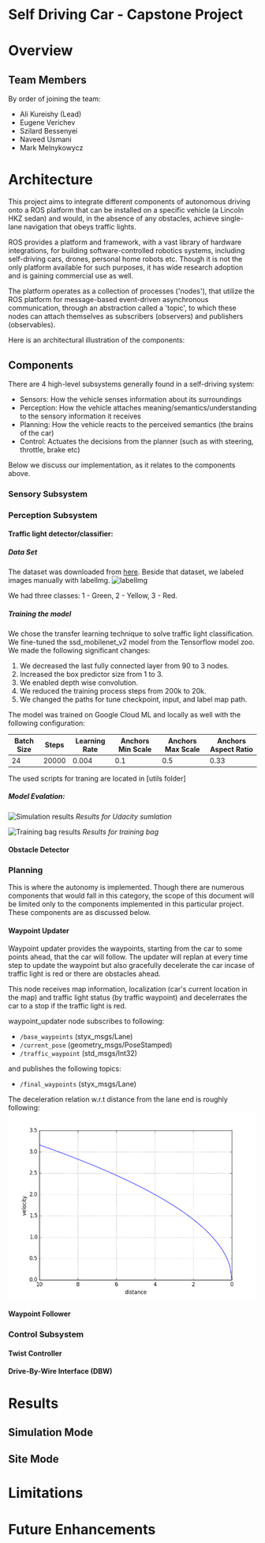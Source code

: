 # Self Driving Car - Capstone Project

# Overview

## Team Members

By order of joining the team:

- Ali Kureishy (Lead)
- Eugene Verichev
- Szilard Bessenyei
- Naveed Usmani
- Mark Melnykowycz

# Architecture

This project aims to integrate different components of autonomous driving onto a ROS platform that can be installed on a specific vehicle (a Lincoln HKZ sedan) and would, in the absence of any obstacles, achieve single-lane navigation that obeys traffic lights.

ROS provides a platform and framework, with a vast library of hardware integrations, for building software-controlled robotics systems, including self-driving cars, drones, personal home robots etc. Though it is not the only platform available for such purposes, it has wide research adoption and is gaining commercial use as well.

The platform operates as a collection of processes ('nodes'), that utilize the ROS platform for message-based event-driven asynchronous communication, through an abstraction called a 'topic', to which these nodes can attach themselves as subscribers (observers) and publishers (observables).

Here is an architectural illustration of the components:

## Components

There are 4 high-level subsystems generally found in a self-driving system:

- Sensors: How the vehicle senses information about its surroundings
- Perception: How the vehicle attaches meaning/semantics/understanding to the sensory information it receives
- Planning: How the vehicle reacts to the perceived semantics (the brains of the car)
- Control: Actuates the decisions from the planner (such as with steering, throttle, brake etc)

Below we discuss our implementation, as it relates to the components above.

### Sensory Subsystem

### Perception Subsystem

#### Traffic light detector/classifier:

##### Data Set

The dataset was downloaded from [here](dataset_link). Beside that dataset, we labeled images manually with labelImg.
![labelImg](imgs/labeling.png)

We had three classes: 1 - Green, 2 - Yellow, 3 - Red.

##### Training the model

We chose the transfer learning technique to solve traffic light classification. We fine-tuned the ssd_mobilenet_v2 model from the Tensorflow model zoo. We made the following significant changes:

1. We decreased the last fully connected layer from 90 to 3 nodes.
2. Increased the box predictor size from 1 to 3.
3. We enabled depth wise convolution.
4. We reduced the training process steps from 200k to 20k.
5. We changed the paths for tune checkpoint, input, and label map path.

The model was trained on Google Cloud ML and locally as well with the following configuration:

|Batch Size |Steps |Learning Rate |Anchors Min Scale |Anchors Max Scale |Anchors Aspect Ratio |
|---        |---   |---           |---               |---               |---                  |
|24         |20000 |0.004         |0.1               |0.5               |0.33                 |

The used scripts for traning are located in [utils folder]

##### Model Evalation:

![Simulation results](imgs/combine_sim.jpg)
*Results for Udacity sumlation*

![Training bag results](imgs/combine_valid.jpg)
*Results for training bag*

#### Obstacle Detector

<TBD>

### Planning

This is where the autonomy is implemented. Though there are numerous components that would fall in this category, the scope of this document will be limited only to the components implemented in this particular project. These components are as discussed below.

#### Waypoint Updater

Waypoint updater provides the waypoints, starting from the car to some points ahead, that the car will follow. The updater will replan at every time step to update the waypoint but also gracefully decelerate the
car incase of traffic light is red or there are obstacles ahead.

This node receives map information, localization (car's current location in the map) and traffic light status (by traffic waypoint) and decelerrates the car to a stop if the traffic light is red.

waypoint_updater node subscribes to following:

- `/base_waypoints` (styx_msgs/Lane)
- `/current_pose` (geometry_msgs/PoseStamped)
- `/traffic_waypoint` (std_msgs/Int32)

and publishes the following topics:

- `/final_waypoints` (styx_msgs/Lane)

The deceleration relation w.r.t distance from the lane end is roughly following:
![distance-vs-velocity](docs/dist-velocity.png)

#### Waypoint Follower

### Control Subsystem

#### Twist Controller

#### Drive-By-Wire Interface (DBW)

# Results

## Simulation Mode

## Site Mode

# Limitations

# Future Enhancements
